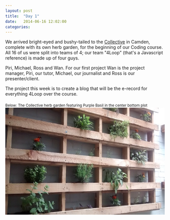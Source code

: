 ```yaml
---
layout: post
title:  "Day 1"
date:   2014-06-16 12:02:00
categories:
---
```


We arrived bright-eyed and bushy-tailed to the <a href="http://camdencollective.co.uk/">Collective</a> in Camden, complete with its own herb garden, for the beginning of our Coding course. All 16 of us were split into teams of 4; our team "4Loop" (that's a Javascript reference) is made up of four guys. 

Piri, Michael, Ross and Wan. For our first project Wan is the project manager, Piri, our tutor, Michael, our journalist and Ross is our presenter/client.

The project this week is to create a blog that will be the e-record for everything 4Loop over the course.

<sub>Below: The Collective herb garden featuring Purple Basil in the center bottom plot</sub>
<img class="garden" src = "https://raw.githubusercontent.com/wsfan/4loop/gh-pages/images/day1garden.jpg" width="678" height="337" />

